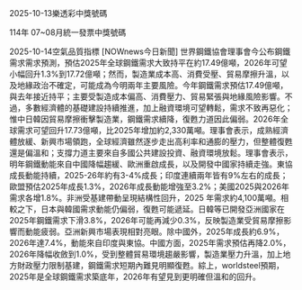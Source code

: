 
2025-10-13樂透彩中獎號碼

                                
114年 07~08月統一發票中獎號碼
                             
2025-10-14空氣品質指標
                              [NOWnews今日新聞] 世界鋼鐵協會理事會今公布鋼鐵需求需求預測，預估2025年全球鋼鐵需求大致持平在約17.49億噸，2026年可望小幅回升1.3%到17.72億噸；然而，製造業成本高、消費受壓、貿易摩擦升溫，以及地緣政治不確定，可能成為今明兩年主要風險。今年鋼鐵需求預估17.49億噸，與去年接近持平；主要受製造成本偏高、消費壓力、貿易緊張與地緣風險影響。不過，多數經濟體的基礎建設持續推進，加上融資環境可望轉鬆，需求不致再惡化；惟中日韓因貿易摩擦衝擊製造業，鋼鐵需求續降，復甦力道因此偏弱。2026年全球需求可望回升17.73億噸，比2025年增加約2,330萬噸。理事會表示，成熟經濟體放緩、新興市場領跑，全球經濟雖然逐步走出高利率和通膨的壓力，但整體復甦還是偏溫和；支撐力道主要來自多國公共建設投資、融資環境放鬆。理事會表示，明年鋼鐵動能來自中國降幅趨緩、歐洲重啟成長，以及開發中國家持續走強。東協成長動能持續，2025-26年約有3-4%成長；印度連續兩年皆有9%左右的成長；歐盟預估2025年成長1.3%，2026年成長動能增強至3.2%；美國2025與2026年需求各增1.8%。非洲受基建帶動呈現結構性回升，2025 年需求約4,100萬噸。相較之下，日本與韓國需求動能仍偏弱，復甦可能遞延。日韓等已開發亞洲國家在2025年鋼鐵需求下滑3.8%，2026年可能再減少0.3%，反映製造業受貿易摩擦影響而動能疲弱。亞洲新興市場表現相對亮眼。除中國外，2025年成長約6.9%，2026年達7.4%，動能來自印度與東協。中國方面，2025年需求預估再降2.0%，2026年降幅收斂到1.0%，受到整體貿易環境趨嚴影響，製造業壓力升溫，加上地方財政壓力限制基建，鋼鐵需求短期內難見明顯復甦。綜上，worldsteel預期，2025年是全球鋼鐵需求築底年，2026年有望見到更明確但溫和的回升。